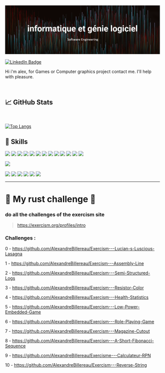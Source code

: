 ![intro](./img/intro.png)

[![LinkedIn Badge](https://img.shields.io/badge/LinkedIn-Profile-informational?style=flat&logo=linkedin&logoColor=white&color=0D76A8)](https://www.linkedin.com/in/alexandre-b-ba103b18a/)

Hi i'm alex, for Games or Computer graphics project contact me. I'll help with pleasure.

<br>

## &#x1f4c8; GitHub Stats

<br>

[![Top Langs](https://github-readme-stats.vercel.app/api/top-langs/?username=AlexandreBillereau&theme=city_lights&card_width=1000&layout=compact)](https://github.com/anuraghazra/github-readme-stats)


## 💼 Skills

![](https://img.shields.io/badge/Code-Angular-informational?style=flat&logo=angular&logoColor=white&color=4AB197)
![](https://img.shields.io/badge/Code-JavaScript-informational?style=flat&logo=JavaScript&logoColor=white&color=4AB197)
![](https://img.shields.io/badge/Code-TypeScript-informational?style=flat&logo=TypeScript&logoColor=white&color=4AB197)
![](https://img.shields.io/badge/Code-Java-informational?style=flat&logo=Java&logoColor=white&color=4AB197)
![](https://img.shields.io/badge/Code-CSharp-informational?style=flat&logo=c-sharp&logoColor=white&color=4AB197)
![](https://img.shields.io/badge/Code-MongoDB-informational?style=flat&logo=MongoDB&logoColor=white&color=4AB197)
![](https://img.shields.io/badge/Code-MySQL-informational?style=flat&logo=MySQL&logoColor=white&color=4AB197)
![](https://img.shields.io/badge/Code-Python-green?style=flat&logo=python&logoColor=white&color=4AB197)
![](https://img.shields.io/badge/Code-C-green?style=flat&logo=c&logoColor=white&color=4AB197)
![](https://img.shields.io/badge/Code-Flutter-green?style=flat&logo=flutter&logoColor=white&color=4AB197)
![](https://img.shields.io/badge/Code-NodeJs-green?style=flat&logo=node.js&logoColor=white&color=4AB197)
![](https://img.shields.io/badge/Code-NestJs-green?style=flat&logo=NestJs&logoColor=white&color=4AB197)
![](https://img.shields.io/badge/Code-Linux-green?style=flat&logo=linux&logoColor=white&color=4AB197)




![](https://img.shields.io/badge/Style-CSS-informational?style=flat&logo=css3&logoColor=white&color=4AB197)

![](https://img.shields.io/badge/Soft-Blender-green?style=flat&logo=blender&logoColor=white&color=4AB197)
![](https://img.shields.io/badge/Soft-Godot-green?style=flat&logo=Godot-Engine&logoColor=white&color=4AB197)
![](https://img.shields.io/badge/Soft-Jira-green?style=flat&logo=jira&logoColor=white&color=4AB197)
![](https://img.shields.io/badge/Soft-Figma-green?style=flat&logo=figma&logoColor=white&color=4AB197)
![](https://img.shields.io/badge/Soft-Git-green?style=flat&logo=git&logoColor=white&color=4AB197)
![](https://img.shields.io/badge/Soft-Postman-green?style=flat&logo=postman&logoColor=white&color=4AB197)

---

# :crab: My rust challenge :crab:

### do all the challenges of the exercism site
> https://exercism.org/profiles/intro

### Challenges : 

0   - https://github.com/AlexandreBillereau/Exercism---Lucian-s-Luscious-Lasagna

1   - https://github.com/AlexandreBillereau/Exercism---Assembly-Line

2   - https://github.com/AlexandreBillereau/Exercism---Semi-Structured-Logs

3   - https://github.com/AlexandreBillereau/Exercism---Resistor-Color

4   - https://github.com/AlexandreBillereau/Exercism---Health-Statistics

5   - https://github.com/AlexandreBillereau/Exercism---Low-Power-Embedded-Game

6   - https://github.com/AlexandreBillereau/Exercism---Role-Playing-Game

7   - https://github.com/AlexandreBillereau/Exercism---Magazine-Cutout

8   - https://github.com/AlexandreBillereau/Exercism---A-Short-Fibonacci-Sequence

9   - https://github.com/AlexandreBillereau/Exercisme---Calculateur-RPN

10  - https://github.com/AlexandreBillereau/Exercism---Reverse-String


<!--
**AlexandreBillereau/AlexandreBillereau** is a ✨ _special_ ✨ repository because its `README.md` (this file) appears on your GitHub profile.

Here are some ideas to get you started:

- 🔭 I’m currently working on ...
- 🌱 I’m currently learning ...
- 👯 I’m looking to collaborate on ...
- 🤔 I’m looking for help with ...
- 💬 Ask me about ...
- 📫 How to reach me: ...
- 😄 Pronouns: ...
- ⚡ Fun fact: ...
-->
